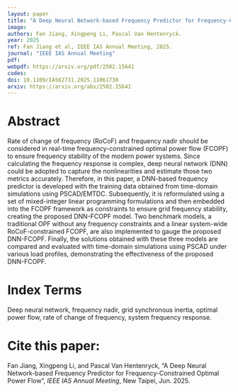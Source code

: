 ```yaml
---
layout: paper
title: "A Deep Neural Network-based Frequency Predictor for Frequency-Constrained Optimal Power Flow"
image: 
authors: Fan Jiang, Xingpeng Li, Pascal Van Hentenryck.
year: 2025
ref: Fan Jiang et al, IEEE IAS Annual Meeting, 2025. 
journal: "IEEE IAS Annual Meeting"
pdf: 
webpdf: https://arxiv.org/pdf/2502.15641
codes: 
doi: 10.1109/IAS62731.2025.11061730
arxiv: https://arxiv.org/abs/2502.15641
---
```


# Abstract
Rate of change of frequency (RoCoF) and frequency nadir should be considered in real-time frequency-constrained optimal power flow (FCOPF) to ensure frequency stability of the modern power systems. Since calculating the frequency response is complex, deep neural network (DNN) could be adopted to capture the nonlinearities and estimate those two metrics accurately. Therefore, in this paper, a DNN-based frequency predictor is developed with the training data obtained from time-domain simulations using PSCAD/EMTDC. Subsequently, it is reformulated using a set of mixed-integer linear programming formulations and then embedded into the FCOPF framework as constraints to ensure grid frequency stability, creating the proposed DNN-FCOPF model. Two benchmark models, a traditional OPF without any frequency constraints and a linear system-wide RoCoF-constrained FCOPF, are also implemented to gauge the proposed DNN-FCOPF. Finally, the solutions obtained with these three models are compared and evaluated with time-domain simulations using PSCAD under various load profiles, demonstrating the effectiveness of the proposed DNN-FCOPF.

# Index Terms
Deep neural network, frequency nadir, grid synchronous inertia, optimal power flow, rate of change of frequency, system frequency response.

# Cite this paper:
Fan Jiang, Xingpeng Li, and Pascal Van Hentenryck, “A Deep Neural Network-based Frequency Predictor for Frequency-Constrained Optimal Power Flow”, *IEEE IAS Annual Meeting*, New Taipei, Jun. 2025.


